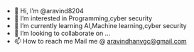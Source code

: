 - 👋 Hi, I’m @aravind8204
- 👀 I’m interested in Programming,cyber security
- 🌱 I’m currently learning AI,Machine learning,cyber security
- 💞️ I’m looking to collaborate on ...
- 📫 How to reach me Mail me @ aravindhanvgc@gmail.com


